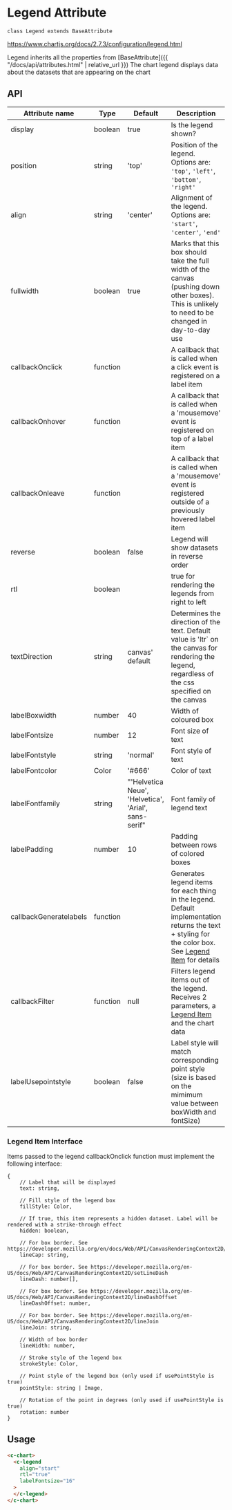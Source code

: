 # Legend Attribute
`class Legend extends BaseAttribute`

https://www.chartjs.org/docs/2.7.3/configuration/legend.html


Legend inherits all the properties from [BaseAttribute]({{ "/docs/api/attributes.html" | relative_url }})
The chart legend displays data about the datasets that are appearing on the chart


## API

| Attribute name | Type | Default | Description
| --- | --- | --- | ---
| display | boolean | true | Is the legend shown?
| position | string | 'top' | Position of the legend. Options are: `'top'`, `'left'`, `'bottom'`, `'right'`
| align | string | 'center' | Alignment of the legend. Options are: `'start'`, `'center'`, `'end'`
| fullwidth | boolean | true | Marks that this box should take the full width of the canvas (pushing down other boxes). This is unlikely to need to be changed in day-to-day use
| callbackOnclick | function |  | A callback that is called when a click event is registered on a label item
| callbackOnhover | function |  | A callback that is called when a 'mousemove' event is registered on top of a label item
| callbackOnleave | function |  | A callback that is called when a 'mousemove' event is registered outside of a previously hovered label item
| reverse | boolean | false | Legend will show datasets in reverse order
| rtl | boolean |  | true for rendering the legends from right to left
| textDirection | string | canvas' default | Determines the direction of the text. Default value is 'ltr` on the canvas for rendering the legend, regardless of the css specified on the canvas
| labelBoxwidth | number | 40 | Width of coloured box
| labelFontsize | number | 12 | Font size of text
| labelFontstyle | string | 'normal' | Font style of text
| labelFontcolor | Color | '#666' | Color of text
| labelFontfamily | string | "'Helvetica Neue', 'Helvetica', 'Arial', sans-serif" | Font family of legend text
| labelPadding | number | 10 | Padding between rows of colored boxes
| callbackGeneratelabels | function |  | Generates legend items for each thing in the legend. Default implementation returns the text + styling for the color box. See [Legend Item](https://www.chartjs.org/docs/2.7.3/configuration/legend.html#legend-item-interface) for details
| callbackFilter | function | null | Filters legend items out of the legend. Receives 2 parameters, a [Legend Item](https://www.chartjs.org/docs/2.7.3/configuration/legend.html#legend-item-interface) and the chart data
| labelUsepointstyle | boolean | false | Label style will match corresponding point style (size is based on the mimimum value between boxWidth and fontSize)

### Legend Item Interface
Items passed to the legend callbackOnclick function must implement the following interface:
````
{
    // Label that will be displayed
    text: string,

    // Fill style of the legend box
    fillStyle: Color,

    // If true, this item represents a hidden dataset. Label will be rendered with a strike-through effect
    hidden: boolean,

    // For box border. See https://developer.mozilla.org/en/docs/Web/API/CanvasRenderingContext2D/lineCap
    lineCap: string,

    // For box border. See https://developer.mozilla.org/en-US/docs/Web/API/CanvasRenderingContext2D/setLineDash
    lineDash: number[],

    // For box border. See https://developer.mozilla.org/en-US/docs/Web/API/CanvasRenderingContext2D/lineDashOffset
    lineDashOffset: number,

    // For box border. See https://developer.mozilla.org/en-US/docs/Web/API/CanvasRenderingContext2D/lineJoin
    lineJoin: string,

    // Width of box border
    lineWidth: number,

    // Stroke style of the legend box
    strokeStyle: Color,

    // Point style of the legend box (only used if usePointStyle is true)
    pointStyle: string | Image,

    // Rotation of the point in degrees (only used if usePointStyle is true)
    rotation: number
}
````

## Usage

```html
<c-chart>
  <c-legend
    align="start"
    rtl="true"
    labelFontsize="16"
  >
  </c-legend>
</c-chart>
```
